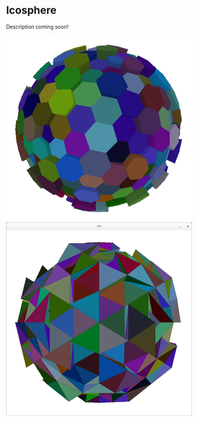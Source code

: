 
# Icosphere
Description coming soon!

![Picture of hex planet.](hex.png)
![Picture of extruded triangle sphere.](color.png)

